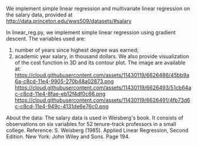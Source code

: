 We implement simple linear regression and multivariate linear regression on the salary data, provided at 
http://data.princeton.edu/wws509/datasets/#salary

In linear_reg.py, we implement simple linear regression using gradient descent. The variables used are:
1) number of years since highest degree was earned;
2) academic year salary, in thousand dollars. 
We also provide visualization of the cost function in 3D and its contour plot. The image are available at:
https://cloud.githubusercontent.com/assets/11430119/6626486/45bb9a6a-c8cd-11e4-9905-270b48a02873.png
https://cloud.githubusercontent.com/assets/11430119/6626493/51cb64ac-c8cd-11e4-8fae-eb12f4df0c66.png
https://cloud.githubusercontent.com/assets/11430119/6626491/4fb73d6c-c8cd-11e4-949c-4131de6e76c0.png


About the data:
The salary data is used in Weisberg's book. It consists of observations on six variables for 52 tenure-track professors 
in a small college. 
Reference: S. Weisberg (1985). Applied Linear Regression, Second Edition. New York: John Wiley and Sons. Page 194.
